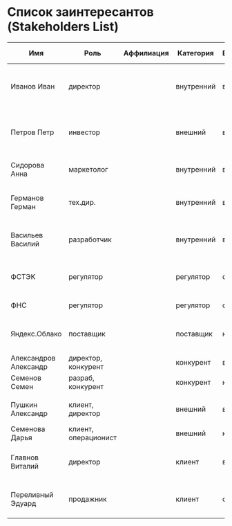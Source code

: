 # Список заинтересантов (Stakeholders List)

| Имя                   | Роль                 | Аффилиация | Категория  | Влияние | Интерес | Интересы                                       | Контакты                  | Частота контактов   | Дополнительно                                             |
|-----------------------|----------------------|------------|------------|---------|---------|------------------------------------------------|---------------------------|---------------------|-----------------------------------------------------------|
| Иванов Иван           | директор             |            | внутренний | высокое | высокий | состояние проекта, сроки, проблемы, зп         | invanov@email.dom         | ежедневно           |                                                           |
| Петров Петр           | инвестор             |            | внешний    | высокое | средний | бюджет, расходы, сроки завершения, окупаемость | +7 111 111 11111          | еженедельно         |                                                           |
| Сидорова Анна         | маркетолог           |            | внутренний | высокое | высокий | разработка, бюджет, сроки, зп                  | telegram: @SidorovaAnna   | ежедневно           |                                                           |
| Германов Герман       | тех.дир.             |            | внутренний | высокое | высокий | маркетинг, бюджет, требования, зп              | germanov@email.dom        | ежедневно           |                                                           |
| Васильев Василий      | разработчик          |            | внутренний | высокое | высокий | маркетинг, архитектура, требования, зп         | vasiliev@email.dom        | ежедневно           |                                                           |
| ФСТЭК                 | регулятор            |            | регулятор  | среднее | низкий  | защита информации                              | https://fstec.ru/         | нет                 | Зарегистрироваться в качестве распространителя информации |
| ФНС                   | регулятор            |            | регулятор  | среднее | низкий  | оплата налогов                                 | https://www.nalog.gov.ru/ | ежеквартально       |                                                           |
| Яндекс.Облако         | поставщик            |            | поставщик  | низкое  | нет     | оплата счетов, соблюдение законов              | https://cloud.yandex.ru/  | нет                 |                                                           |
| Александров Александр | директор, конкурент  |            | конкурент  | высокое | средний | захват рынка                                   |                           | нет                 |                                                           |
| Семенов Семен         | разраб, конкурент    |            | конкурент  | низкое  | средний | повышение зп                                   |                           | нет                 |                                                           |
|                       |                      |            |            |         |         |                                                |                           |                     |                                                           |
| Пушкин Александр      | клиент, директор     |            | внешний    | высокое | высокий | сроки, функции, стоимость                      | pushkin@client.dom        | еженедельно         |                                                           |
| Семенова Дарья        | клиент, операционист |            | внешний    | низкое  | низкий  | функции                                        | semenova@client.dom       | нет                 |                                                           |
| Главнов Виталий       | директор             |            | клиент     | высокое | средний | повышение продаж, повышение качества           | +7 777 777 77 77          | Не чаще раз в месяц |                                                           |
| Переливный Эдуард     | продажник            |            | клиент     | среднее | высокий | повышение продаж, повышение качества           | +7 777 777 77 77          | Раз в неделю        |                                                           |
